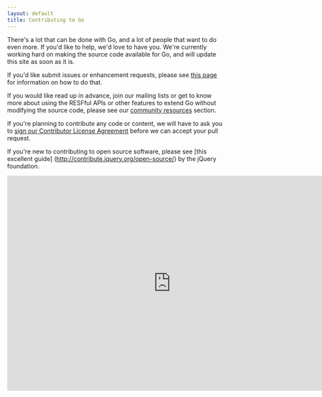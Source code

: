 ```yaml
---
layout: default
title: Contributing to Go
---
```


There's a lot that can be done with Go, and a lot of people that want to do even more. If you'd like to help, 
we'd love to have you. We're currently working hard on making the source code available for Go, and will update 
this site as soon as it is.

If you'd like submit issues or enhancement requests, please see [this page](submit-issues.html) for information on how 
to do that.

If you would like read up in advance, join our mailing lists or get to know more about using the RESFful APIs or other features 
to extend Go without modifying the source code, please see our [community resources](/community/) section.

If you're planning to contribute any code or content, we will have to ask you to [sign our Contributor License Agreement](/contribute/cla.html) 
before we can accept your pull request. 

If you're new to contributing to open source software, please see [this excellent guide] (http://contribute.jquery.org/open-source/) 
by the jQuery foundation.

<iframe src="https://docs.google.com/forms/d/11j84gdSHX2SFjVyqZsAh_BgyAuNSMjdMWOMWoWSy5dg/viewform?embedded=true" width="760" height="500" frameborder="0" marginheight="0" marginwidth="0">Loading...</iframe>
